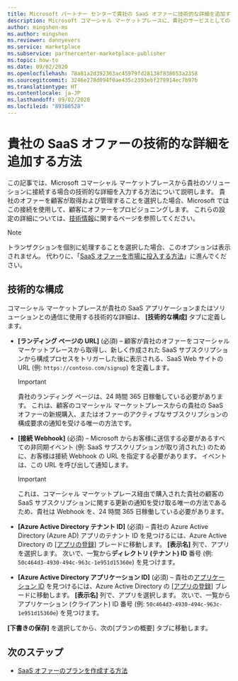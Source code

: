 ```yaml
---
title: Microsoft パートナー センターで貴社の SaaS オファーに技術的な詳細を追加する方法
description: Microsoft コマーシャル マーケットプレースに、貴社のサービスとしてのソフトウェア (SaaS) オファーの技術的な詳細を指定する方法について説明します。
author: mingshen-ms
ms.author: mingshen
ms.reviewer: dannyevers
ms.service: marketplace
ms.subservice: partnercenter-marketplace-publisher
ms.topic: how-to
ms.date: 09/02/2020
ms.openlocfilehash: 78a81a2d392363ac45979fd28138f838653a2358
ms.sourcegitcommit: 3246e278d094f0ae435c2393ebf278914ec7b97b
ms.translationtype: HT
ms.contentlocale: ja-JP
ms.lasthandoff: 09/02/2020
ms.locfileid: "89380528"
---
```

# <a name="how-to-add-technical-details-for-your-saas-offer"></a>貴社の SaaS オファーの技術的な詳細を追加する方法

この記事では、Microsoft コマーシャル マーケットプレースから貴社のソリューションに接続する場合の技術的な詳細を入力する方法について説明します。 貴社のオファーを顧客が取得および管理することを選択した場合、Microsoft ではこの接続を使用して、顧客にオファーをプロビジョニングします。 これらの設定の詳細については、[技術情報](plan-saas-offer.md#technical-information)に関するページを参照してください。

> [!NOTE]
> トランザクションを個別に処理することを選択した場合、このオプションは表示されません。 代わりに、「[SaaS オファーを市場に投入する方法](create-new-saas-offer-marketing.md)」に進んでください。

## <a name="technical-configuration"></a>技術的な構成

コマーシャル マーケットプレースが貴社の SaaS アプリケーションまたはソリューションとの通信に使用する技術的な詳細は、 **[技術的な構成]** タブに定義します。 

- **[ランディング ページの URL]** (必須) – 顧客が貴社のオファーをコマーシャル マーケットプレースから取得し、新しく作成された SaaS サブスクリプションから構成プロセスをトリガーした後に表示される、SaaS Web サイトの URL (例: `https://contoso.com/signup`) を定義します。

  > [!IMPORTANT]
  > 貴社のランディング ページは、24 時間 365 日稼働している必要があります。 これは、顧客のコマーシャル マーケットプレースからの貴社の SaaS オファーの新規購入、またはオファーのアクティブなサブスクリプションの構成要求の通知を受ける唯一の方法です。

- **[接続 Webhook]** (必須) – Microsoft からお客様に送信する必要があるすべての非同期イベント (例: SaaS サブスクリプションが取り消された) のために、お客様は接続 Webhook の URL を指定する必要があります。 イベントは、この URL を呼び出して通知します。

  > [!IMPORTANT]
  > これは、コマーシャル マーケットプレース経由で購入された貴社の顧客の SaaS サブスクリプションに関する更新の通知を受け取る唯一の方法であるため、貴社は Webhook を、24 時間 365 日稼働している必要があります。

- **[Azure Active Directory テナント ID]** (必須) – 貴社の Azure Active Directory (Azure AD) アプリのテナント ID を見つけるには、Azure Active Directory の [[アプリの登録]](https://portal.azure.com/#blade/Microsoft_AAD_RegisteredApps/ApplicationsListBlade) ブレードに移動します。 **[表示名]** 列で、アプリを選択します。 次いで、一覧から**ディレクトリ (テナント) ID** 番号 (例: `50c464d3-4930-494c-963c-1e951d15360e`) を見つけます。

- **[Azure Active Directory アプリケーション ID]** (必須) – 貴社の[アプリケーション ID](https://docs.microsoft.com/azure/active-directory/develop/howto-create-service-principal-portal#get-values-for-signing-in) を見つけるには、Azure Active Directory の [[アプリの登録]](https://portal.azure.com/#blade/Microsoft_AAD_RegisteredApps/ApplicationsListBlade) ブレードに移動します。 **[表示名]** 列で、アプリを選択します。 次いで、一覧からアプリケーション (クライアント) ID 番号 (例: `50c464d3-4930-494c-963c-1e951d15360e`) を見つけます。

**[下書きの保存]** を選択してから、次の[プランの概要] タブに移動します。

## <a name="next-steps"></a>次のステップ

- [SaaS オファーのプランを作成する方法](create-new-saas-offer-plans.md)
